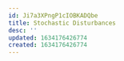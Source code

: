 ```yaml
---
id: Ji7a3XPngP1cIOBKADQbe
title: Stochastic Disturbances
desc: ''
updated: 1634176426774
created: 1634176426774
---
```


